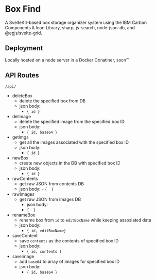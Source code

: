 # Box Find

A SvelteKit-based box storage organizer system using the IBM Carbon Components & Icon Library, sharp, js-search, node-json-db, and @egjs/svelte-grid.

## Deployment
Locally hosted on a node server in a Docker Conatiner, soon™

## API Routes
`/api/`

- deleteBox
	- delete the specified box from DB
	- json body:
		- `{ id }`
- delImage
	- delete the specified image from the specified box ID
	- json body:
		- `{ id, base64 }`
- getImgs
	- get all the images associated with the specified box ID
	-  json body:
		- `{ id }`
- newBox
	- create new objects in the DB with specified box ID
	-  json body:
		- `{ id }`
- rawContents
	- get raw JSON from contents DB
	-  json body:
	  - `{  }`
- rawImages
	- get raw JSON from images DB
		-  json body:
		- `{  }`
- renameBox
	- rename box from `id` to `editBoxName` while keeping assosiated data
	-  json body:
		- `{ id, editBoxName}`
-  saveContent
	- save `contents` as the contents of specified box ID
	-  json body:
		- `{ id, contents }`
- saveImage
	- add `base64` to array of images for specified box ID
	-  json body:
		- `{ id, base64 }`

